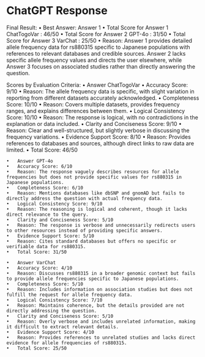 # ChatGPT Response

Final Result:
	•	Best Answer: Answer 1
	•	Total Score for Answer 1 ChatTogoVar : 46/50
	•	Total Score for Answer 2 GPT-4o : 31/50
	•	Total Score for Answer 3 VarChat : 25/50
	•	Reason: Answer 1 provides detailed allele frequency data for rs880315 specific to Japanese populations with references to relevant databases and credible sources. Answer 2 lacks specific allele frequency values and directs the user elsewhere, while Answer 3 focuses on associated studies rather than directly answering the question.

Scores by Evaluation Criteria:
	•	Answer ChatTogoVar
	•	Accuracy Score: 9/10
	•	Reason: The allele frequency data is specific, with slight variation in reporting from different datasets accurately acknowledged.
	•	Completeness Score: 10/10
	•	Reason: Covers multiple datasets, provides frequency ranges, and explains differences between them.
	•	Logical Consistency Score: 10/10
	•	Reason: The response is logical, with no contradictions in the explanation or data included.
	•	Clarity and Conciseness Score: 9/10
	•	Reason: Clear and well-structured, but slightly verbose in discussing the frequency variations.
	•	Evidence Support Score: 8/10
	•	Reason: Provides references to databases and sources, although direct links to raw data are limited.
	•	Total Score: 46/50

	•	Answer GPT-4o
	•	Accuracy Score: 6/10
	•	Reason: The response vaguely describes resources for allele frequencies but does not provide specific values for rs880315 in Japanese populations.
	•	Completeness Score: 6/10
	•	Reason: Mentions databases like dbSNP and gnomAD but fails to directly address the question with actual frequency data.
	•	Logical Consistency Score: 9/10
	•	Reason: The reasoning is logical and coherent, though it lacks direct relevance to the query.
	•	Clarity and Conciseness Score: 5/10
	•	Reason: The response is verbose and unnecessarily redirects users to other resources instead of providing specific answers.
	•	Evidence Support Score: 5/10
	•	Reason: Cites standard databases but offers no specific or verifiable data for rs880315.
	•	Total Score: 31/50

	•	Answer VarChat
	•	Accuracy Score: 4/10
	•	Reason: Discusses rs880315 in a broader genomic context but fails to provide allele frequencies specific to Japanese populations.
	•	Completeness Score: 5/10
	•	Reason: Includes information on association studies but does not fulfill the request for allele frequency data.
	•	Logical Consistency Score: 7/10
	•	Reason: Maintains coherence, but the details provided are not directly addressing the question.
	•	Clarity and Conciseness Score: 5/10
	•	Reason: Overly verbose and includes unrelated information, making it difficult to extract relevant details.
	•	Evidence Support Score: 4/10
	•	Reason: Provides references to unrelated studies and lacks direct evidence for allele frequencies of rs880315.
	•	Total Score: 25/50